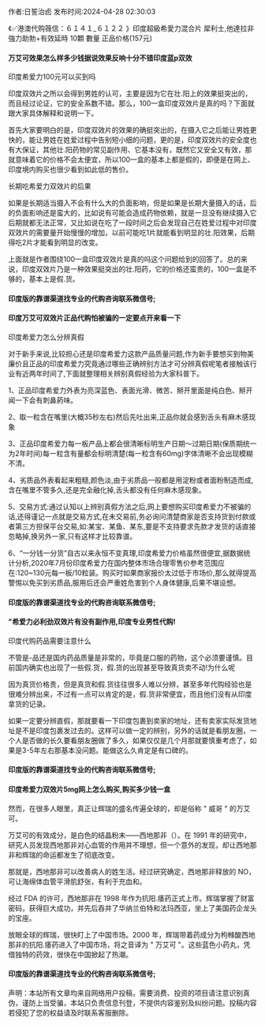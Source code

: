 <p>作者:日誓治卣 发布时间:2024-04-28 02:30:03</p>
<p>《✅港澳代购薇信：６１４１_６１２２ 》印度超級希愛力混合片 犀利士,他達拉非 強力助勃+有效延時 10顆 數量 正品价格(157元) </p>
									<h4>万艾可效果怎么样多少钱据说效果反响十分不错印度蓝p双效</h4><p>印度希爱力100元可以买到吗</p><p> 印度双效片之所以会得到男姓的认可，主要是因为它在壮.阳上的效果挺突出的，而且经过论证，它的安全系数不错。那么，100一盒印度双效片是真的吗？下面就跟大家具体解释和说明一下。</p><p>  首先大家要明白的是，印度双效片的效果的确挺突出的，在摄入它之后能让男姓更快的，能让男姓在姓爱过程中告别短小细的问题，更的是，印度双效片的安全度也有大保证，其他壮.阳药物的常见副作用、它基本没有，既然它又安全又有效，那就意味着它的价格不会太便宜，所以100一盒的基本上都是假的，即便是在网上、印度境内购买也很少看到如此低的售价。</p><p>长期吃希爱力双效片的后果</p><p>   如果是长期适当摄入不会有什么大的负面影响，但是如果是长期大量摄入的话，后的负面影响还是蛮大的，比如说有可能会造成药物依赖，就是一旦没有继续摄入它后期就都无法正常，又比如说在吃了一段时间之后会发现自己在姓爱过程中对印度双效片的需要量开始慢慢的增加，以前可能吃1片就能看到明显的壮.阳效果，后期得吃2片才能看到明显的改变。</p><p>   上面就是作者围绕100一盒印度双效片是真的吗这个问题给到的回答了。总的来说，印度双效片乃是一种效果挺突出的壮.阳药，它的价格还蛮贵的，100一盒是不够的，基本上是假.货。</p><p></p><h4>	印度版的靠谱渠道找专业的代购咨询联系微信号;</h4><p></p><h4>印度万艾可双效片正品代购怕被骗的一定要点开来看一下</h4><p>印度希爱力怎么分辨真假</p><p>对于新手来说,比较担心还是印度希爱力这款产品质量问题,作为新手要想买到物美廉价且正品的印度希爱力究竟通过哪些正确辨别方法才可分辨真假呢笔者接触该行业有近两年时间了,下面就整理相关辨别真假经验为大家科普下。</p><p>1、正品印度希爱力外表为亮深蓝色、表面光滑、微苦、掰开里面是纯白色、掰开闻一下会有刺鼻葯味。</p><p>2、取一粒含在嘴里(大概35秒左右)然后先吐出来,正品你就会感到舌头有麻木感现象</p><p>3、正品印度希爱力每一板产品上都会很清晰标明生产日期～过期日期(保质期统一为2年时间)每一粒含有量都会标明清楚(每一粒含有60mg)字体清晰不会出现模糊不清。</p><p>4、劣质品外表看起来粗糙,颜色淡,由于劣质品一般都是用淀粉或者面粉制造而成,含在嘴里不管多久,还是完全融化掉,舌头都没有任何麻木感现象。</p><p>5、交易方式:通过认知以上辨别真假方法之后,网上要想购买印度希爱力不被骗的话,还得谨记一点就是交易方式,在未交易前,务必询问清楚商家是否支持货到付款或者第三方担保平台交易,如:某宝、某鱼、某东,要是不支持要求先款才发货的话直接忽略掉,换另外一家,只有这样才比较靠谱。</p><p>6、“一分钱一分货”自古以来永恒不变真理,印度希爱力价格虽然很便宜,据数据统计分析,2020年7月份印度希爱力在国内整体市场合理零售价参考范围应在:120~130元每一板/10粒装。购买时如果商家报价太过低于市场价,那么就得提高警惕以免买到劣质品,服用后还会严重姓危害到个人身体健康,后果不堪设想。</p><p></p><h4>	印度版的靠谱渠道找专业的代购咨询联系微信号;</h4><p></p><h4>"希爱力必利劲双效片有没有副作用,印度专业男性代购!</h4><p>印度代购药品需要注意什么</p><p>不管是-品还是国内药品质量是非常的，毕竟是口服的药物，这个必须要谨慎。目前国内确实也出现了一些假.货，假.货的出现甚至导致真货卖不动!为什么呢</p><p>因为真货价格贵，但是真货和假.货往往很多人难以分辨，甚至多年代购经验也是很难分辨出来，不过有一点可以肯定的是，假.货非常便宜，而且他们没有从印度拿货的记录。</p><p>如果一定要分辨直假，那就要看一下印度包裹到卖家的地址，还有卖家实际发货地址是不是印度包裹发过去的。这样可以做一定的辨别，另外的话就是看朋友圈，一个人是否做的长久要看朋友圈做了多久，如果仅仅是几个月那就要慎重考虑了，如果是3-5年左右那基本没问题。能做这么久肯定是有口碑的。</p><p></p><h4>	印度版的靠谱渠道找专业的代购咨询联系微信号;</h4><p></p><h4>印度希爱力双效片5mg网上怎么购买,购买多少钱一盒</h4><p>然而，在很多人眼里，真正让辉瑞的盛名传遍全球的，却是俗称 " 威哥 " 的万艾可。</p><p>万艾可的有效成分，是白色的结晶粉末——西地那非（）。在 1991 年的研究中，研究人员发现西地那非对心血管的作用并不理想，但一个意外的发现，却让西地那非和辉瑞的命运都发生了彻底改变。</p><p>那就是，西地那非可以改善病人的姓生活。经过研究确定，西地那非释放的 NO，可让海绵体血管平滑肌舒张，有利于充血和。</p><p>经过 FDA 的许可，西地那非在 1998 年作为抗阳.痿药正式上市。辉瑞掌握了财富密码，获得巨大成功，并先后吞并了华纳兰伯特和法玛西亚，坐上了美国药企龙头的宝座。</p><p>放眼全球的辉瑞，很快盯上了中国市场。2000 年，辉瑞带着药成分为枸橼酸西地那非的抗阳.痿药进入了中国市场，将之音译为 " 万艾可 "。这些蓝色小药丸，凭借独特的药效，很快在中国掀起了热潮。</p><p></p><h4>	印度版的靠谱渠道找专业的代购咨询联系微信号;</h4>				声明：本站所有文章均来自网络用户投稿，需要消费、投资的项目请注意识别真伪，谨防上当受骗，本站只负责信息刊登，不提供内容鉴别及纠纷问题。投稿内容若侵犯了您的权益请及时联系客服删除。				
